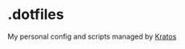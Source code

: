 .dotfiles
=========

My personal config and scripts managed by [Kratos](https://github.com/chlorm/kratos)
